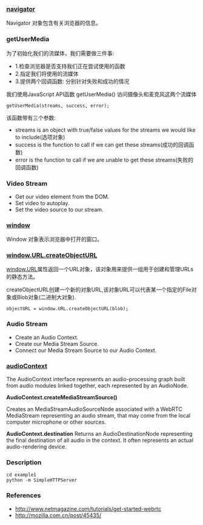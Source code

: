 ### [navigator](http://www.w3school.com.cn/htmldom/dom_obj_navigator.asp)
Navigator 对象包含有关浏览器的信息。

### getUserMedia

为了初始化我们的流媒体，我们需要做三件事:

* 1.检查浏览器是否支持我们正在尝试使用的函数
* 2.指定我们将使用的流媒体
* 3.提供两个回调函数: 分别针对失败和成功的情况

我们使用JavaScript API函数 getUserMedia() 访问摄像头和麦克风这两个流媒体

```
getUserMedia(streams, success, error);
```
该函数带有三个参数:

* streams is an object with true/false values for the streams we would like to include(选项对象)
* success is the function to call if we can get these streams(成功的回调函数)
* error is the function to call if we are unable to get these streams(失败的回调函数)

### Video Stream
* Get our video element from the DOM.
* Set video to autoplay.
* Set the video source to our stream.

### [window](http://www.w3school.com.cn/htmldom/dom_obj_window.asp)
Window 对象表示浏览器中打开的窗口。

### [window.URL.createObjectURL](https://developer.mozilla.org/zh-CN/docs/DOM/window.URL.createObjectURL)
[window.URL](https://developer.mozilla.org/en-US/docs/Web/API/Window.URL)属性返回一个URL对象，该对象用来提供一组用于创建和管理URLs的静态方法。

createObjectURL创建一个新的对象URL,该对象URL可以代表某一个指定的File对象或Blob对象(二进制大对象).
```
objectURL = window.URL.createObjectURL(blob);
```

### Audio Stream
* Create an Audio Context.
* Create our Media Stream Source.
* Connect our Media Stream Source to our Audio Context.

### [audioContext](https://developer.mozilla.org/en-US/docs/Web/API/AudioContext)
The AudioContext interface represents an audio-processing graph built from audio modules linked together, each represented by an AudioNode.

**AudioContext.createMediaStreamSource()**

Creates an MediaStreamAudioSourceNode associated with a WebRTC MediaStream representing an audio stream, that may come from the local computer microphone or other sources.

**AudioContext.destination**
Returns an AudioDestinationNode representing the final destination of all audio in the context. It often represents an actual audio-rendering device.

### Description
```
cd example1
python -m SimpleHTTPServer
```

### References
* http://www.netmagazine.com/tutorials/get-started-webrtc
* http://mozilla.com.cn/post/45435/
